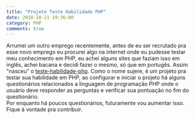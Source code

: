 ```yaml
---
title: "Projeto Teste Habilidade PHP"
date: 2018-10-21 19:36:00
category: PHP
comments: true
---
```


Arrumei um outro emprego recentemente, antes de eu ser recrutado pra esse novo emprego eu procurei algo na internet onde eu pudesse testar meu conhecimento em PHP, eu achei alguns sites que faziam isso em inglês, achei bacana e decidi fazer o mesmo, só que em portugês. Assim "nasceu" o [teste-habilidade-php](https://github.com/LeandroLS/teste-hablidade-php). Como o nome sujere, é um projeto pra testar sua habilidade em PHP, ao configurar e iniciar o projeto há alguns questionários relacionados a linguagem de programação PHP onde o usuário deve responder as perguntas e verificar sua pontuação no fim do questionário.  
Por enquanto há poucos questionários, futuramente vou aumentar isso.  
Fique à vontade pra contribuir.